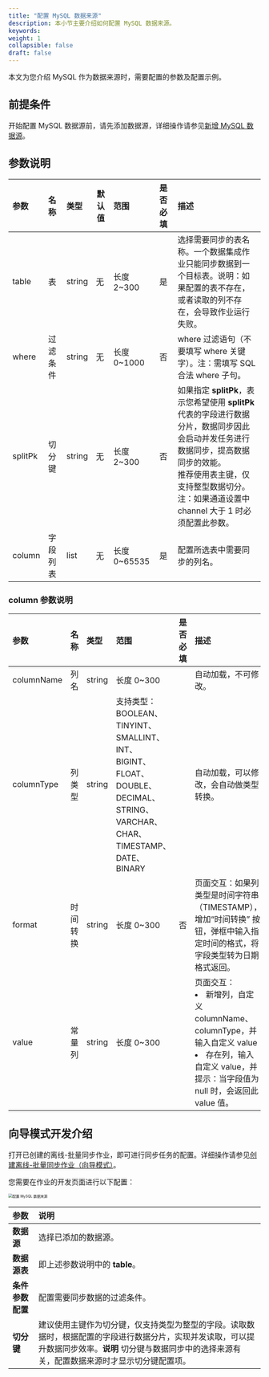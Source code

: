 ```yaml
---
title: "配置 MySQL 数据来源"
description: 本小节主要介绍如何配置 MySQL 数据来源。 
keywords: 
weight: 1
collapsible: false
draft: false
---
```


本文为您介绍 MySQL 作为数据来源时，需要配置的参数及配置示例。

## 前提条件

开始配置 MySQL 数据源前，请先添加数据源，详细操作请参见[新增 MySQL 数据源](/bigdata/dataomnis/manual/source_data/add_data/mysql)。

## 参数说明

| 参数    | 名称     | 类型   | 默认值 | 范围         | 是否必填 | 描述                                                         |
| :------ | :------- | :----- | ------ | :----------- | :------- | :----------------------------------------------------------- |
| table   | 表       | string | 无     | 长度 2~300   | 是       | 选择需要同步的表名称。一个数据集成作业只能同步数据到一个目标表。说明：如果配置的表不存在，或者读取的列不存在，会导致作业运行失败。 |
| where   | 过滤条件 | string | 无     | 长度 0~1000  | 否       | where 过滤语句（不要填写 where 关键字）。注：需填写 SQL 合法 where 子句。 |
| splitPk | 切分键   | string | 无     | 长度 2~300   | 否       | 如果指定 **splitPk**，表示您希望使用 **splitPk** 代表的字段进行数据分片，数据同步因此会启动并发任务进行数据同步，提高数据同步的效能。<br>推荐使用表主键，仅支持整型数据切分。注：如果通道设置中 channel 大于 1 时必须配置此参数。 |
| column  | 字段列表 | list   | 无     | 长度 0~65535 | 是       | 配置所选表中需要同步的列名。                                 |

### column 参数说明

| 参数       | 名称     | 类型   | 范围                                                     | 是否必填 | 描述                                                         |
| :--------- | :--------- | :------- | :--------- | :----------------------------------------------------------- | :------------------ |
| columnName | 列名       | string   | 长度 0~300 |                                                              | 自动加载，不可修改。 |
| columnType | 列类型   | string | 支持类型：BOOLEAN、TINYINT、SMALLINT、INT、BIGINT、FLOAT、DOUBLE、DECIMAL、STRING、VARCHAR、CHAR、TIMESTAMP、DATE、BINARY |          | 自动加载，可以修改，会自动做类型转换。                       |
| format | 时间转换 | string | 长度 0~300                                                  | 否       | 页面交互：如果列类型是时间字符串（TIMESTAMP），增加“时间转换” 按钮，弹框中输入指定时间的格式，将字段类型转为日期格式返回。 |
| value | 常量列   | string | 长度 0~300                                                  |          | 页面交互：<li>新增列，自定义 columnName、columnType，并输入自定义 value<li>存在列，输入自定义 value，并提示：当字段值为 null 时，会返回此 value 值。 |

## 向导模式开发介绍

打开已创建的离线-批量同步作业，即可进行同步任务的配置。详细操作请参见[创建离线-批量同步作业（向导模式）](/bigdata/dataomnis/manual/integration_job/create_job_offline_1)。

您需要在作业的开发页面进行以下配置：

<img src="/bigdata/dataomnis/_images/cfg_source_mysql.png" alt="配置 MySQL 数据来源" style="zoom:50%;" />

| 参数         | 说明                                                         |
| :----------- | :----------------------------------------------------------- |
| **数据源**   | 选择已添加的数据源。 |
| **数据源表**       | 即上述参数说明中的 **table**。                                |
| **条件参数配置** | 配置需要同步数据的过滤条件。 |
| **切分键**   | 建议使用主键作为切分键，仅支持类型为整型的字段。读取数据时，根据配置的字段进行数据分片，实现并发读取，可以提升数据同步效率。**说明** 切分键与数据同步中的选择来源有关，配置数据来源时才显示切分键配置项。 |
